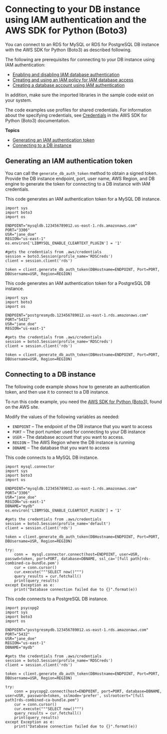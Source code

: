 # Connecting to your DB instance using IAM authentication and the AWS SDK for Python \(Boto3\)<a name="UsingWithRDS.IAMDBAuth.Connecting.Python"></a>

You can connect to an RDS for MySQL or RDS for PostgreSQL DB instance with the AWS SDK for Python \(Boto3\) as described following\.

The following are prerequisites for connecting to your DB instance using IAM authentication:
+ [Enabling and disabling IAM database authentication](UsingWithRDS.IAMDBAuth.Enabling.md)
+ [Creating and using an IAM policy for IAM database access](UsingWithRDS.IAMDBAuth.IAMPolicy.md)
+ [Creating a database account using IAM authentication](UsingWithRDS.IAMDBAuth.DBAccounts.md)

In addition, make sure the imported libraries in the sample code exist on your system\.

The code examples use profiles for shared credentials\. For information about the specifying credentials, see [Credentials](https://boto3.amazonaws.com/v1/documentation/api/latest/index.htmlguide/credentials.html) in the AWS SDK for Python \(Boto3\) documentation\.

**Topics**
+ [Generating an IAM authentication token](#UsingWithRDS.IAMDBAuth.Connecting.Python.AuthToken)
+ [Connecting to a DB instance](#UsingWithRDS.IAMDBAuth.Connecting.Python.AuthToken.Connect)

## Generating an IAM authentication token<a name="UsingWithRDS.IAMDBAuth.Connecting.Python.AuthToken"></a>

You can call the `generate_db_auth_token` method to obtain a signed token\. Provide the DB instance endpoint, port, user name, AWS Region, and DB engine to generate the token for connecting to a DB instance with IAM credentials\.

This code generates an IAM authentication token for a MySQL DB instance\.

```
import sys
import boto3
import os

ENDPOINT="mysqldb.123456789012.us-east-1.rds.amazonaws.com"
PORT="3306"
USR="jane_doe"
REGION="us-east-1"
os.environ['LIBMYSQL_ENABLE_CLEARTEXT_PLUGIN'] = '1'

#gets the credentials from .aws/credentials
session = boto3.Session(profile_name='RDSCreds')
client = session.client('rds')

token = client.generate_db_auth_token(DBHostname=ENDPOINT, Port=PORT, DBUsername=USR, Region=REGION)
```

This code generates an IAM authentication token for a PostgreSQL DB instance\.

```
import sys
import boto3
import os

ENDPOINT="postgresmydb.123456789012.us-east-1.rds.amazonaws.com"
PORT="5432"
USR="jane_doe"
REGION="us-east-1"

#gets the credentials from .aws/credentials
session = boto3.Session(profile_name='RDSCreds')
client = session.client('rds')

token = client.generate_db_auth_token(DBHostname=ENDPOINT, Port=PORT, DBUsername=USR, Region=REGION)
```

## Connecting to a DB instance<a name="UsingWithRDS.IAMDBAuth.Connecting.Python.AuthToken.Connect"></a>

The following code example shows how to generate an authentication token, and then use it to connect to a DB instance\. 

To run this code example, you need the [AWS SDK for Python \(Boto3\)](http://aws.amazon.com/sdk-for-python/), found on the AWS site\.

Modify the values of the following variables as needed:
+ `ENDPOINT` – The endpoint of the DB instance that you want to access
+ `PORT` – The port number used for connecting to your DB instance
+ `USER` – The database account that you want to access\.
+ `REGION` – The AWS Region where the DB instance is running
+ `DBNAME` – The database that you want to access

This code connects to a MySQL DB instance\.

```
import mysql.connector
import sys
import boto3
import os

ENDPOINT="mysqldb.123456789012.us-east-1.rds.amazonaws.com"
PORT="3306"
USR="jane_doe"
REGION="us-east-1"
DBNAME="mydb"
os.environ['LIBMYSQL_ENABLE_CLEARTEXT_PLUGIN'] = '1'

#gets the credentials from .aws/credentials
session = boto3.Session(profile_name='default')
client = session.client('rds')

token = client.generate_db_auth_token(DBHostname=ENDPOINT, Port=PORT, DBUsername=USR, Region=REGION)

try:
    conn =  mysql.connector.connect(host=ENDPOINT, user=USR, passwd=token, port=PORT, database=DBNAME, ssl_ca='[full path]rds-combined-ca-bundle.pem')
    cur = conn.cursor()
    cur.execute("""SELECT now()""")
    query_results = cur.fetchall()
    print(query_results)
except Exception as e:
    print("Database connection failed due to {}".format(e))
```

This code connects to a PostgreSQL DB instance\.

```
import psycopg2
import sys
import boto3
import os

ENDPOINT="postgresmydb.123456789012.us-east-1.rds.amazonaws.com"
PORT="5432"
USR="jane_doe"
REGION="us-east-1"
DBNAME="mydb"

#gets the credentials from .aws/credentials
session = boto3.Session(profile_name='RDSCreds')
client = session.client('rds')

token = client.generate_db_auth_token(DBHostname=ENDPOINT, Port=PORT, DBUsername=USR, Region=REGION)

try:
    conn = psycopg2.connect(host=ENDPOINT, port=PORT, database=DBNAME, user=USR, password=token, sslmode='prefer', sslrootcert="[full path]rds-combined-ca-bundle.pem")
    cur = conn.cursor()
    cur.execute("""SELECT now()""")
    query_results = cur.fetchall()
    print(query_results)
except Exception as e:
    print("Database connection failed due to {}".format(e))
```